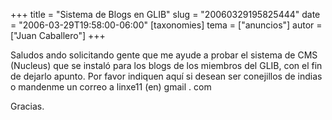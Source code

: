 +++
title = "Sistema de Blogs en GLIB"
slug = "20060329195825444"
date = "2006-03-29T19:58:00-06:00"
[taxonomies]
tema = ["anuncios"]
autor = ["Juan Caballero"]
+++

Saludos ando solicitando gente que me ayude a probar el sistema de CMS
(Nucleus) que se instaló para los blogs de los miembros del GLIB, con el
fin de dejarlo apunto. Por favor indiquen aquí si desean ser conejillos
de indias o mandenme un correo a linxe11 (en) gmail . com

Gracias.

